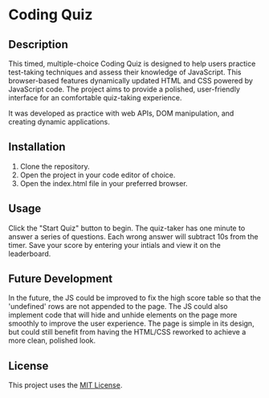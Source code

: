 # Coding Quiz

## Description 
This timed, multiple-choice Coding Quiz is designed to help users practice test-taking techniques and assess their knowledge of JavaScript. This browser-based features dynamically updated HTML and CSS powered by JavaScript code. The project aims to provide a polished, user-friendly interface for an comfortable quiz-taking experience. 

It was developed as practice with web APIs, DOM manipulation, and creating dynamic applications.

## Installation 
1. Clone the repository.
2. Open the project in your code editor of choice.
3. Open the index.html file in your preferred browser.

## Usage 
Click the "Start Quiz" button to begin. The quiz-taker has one minute to answer a series of questions.
Each wrong answer will subtract 10s from the timer. 
Save your score by entering your intials and view it on the leaderboard.

## Future Development 
In the future, the JS could be improved to fix the high score table so that the 'undefined' rows are not appended to the page. The JS could also implement code that will hide and unhide elements on the page more smoothly to improve the user experience. The page is simple in its design, but could still benefit from having the HTML/CSS reworked to achieve a more clean, polished look.

## License 
This project uses the [MIT License](https://opensource.org/license/mit).
